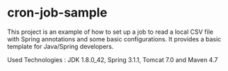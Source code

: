 cron-job-sample
===========

This project is an example of how to set up a job to read a local CSV file with Spring annotations and some basic configurations. It provides a basic template for Java/Spring developers.

Used Technologies : JDK 1.8.0_42, Spring 3.1.1, Tomcat 7.0 and Maven 4.7

